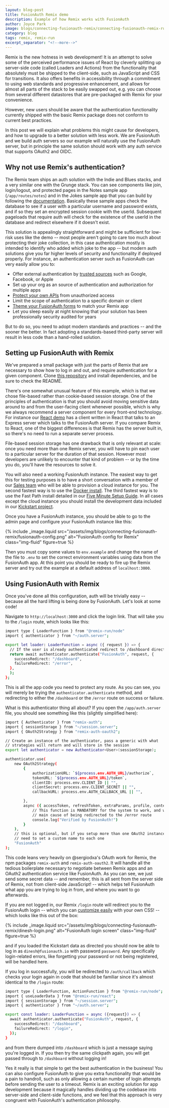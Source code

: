 ```yaml
---
layout: blog-post
title: FusionAuth Remix demo
description: Example of how Remix works with FusionAuth
author: Joyce Park
image: blogs/connecting-fusionauth-remix/connecting-fusionauth-remix-runapp.png
category: blog
tags: remix, remix-run
excerpt_separator: "<!--more-->"
---
```


Remix is the new hotness in web development! It is an attempt to solve some of the perceived performance issues of React by cleverly splitting up server-side code (called Loaders and Actions) from the functionality that absolutely must be shipped to the client-side, such as JavaScript and CSS for transitions. It also offers benefits in accessibility through a commitment to using web standards and progressive enhancement, and allows for almost all parts of the stack to be easily swapped out, e.g. you can choose from several different datastores that are pre-packaged with Remix for your convenience.

However, new users should be aware that the authentication functionality currently shipped with the basic Remix package does not conform to current best practices.

<!--more-->

In this post we will explain what problems this might cause for developers, and how to upgrade to a better solution with less work. We are FusionAuth and we build auth servers so our example will naturally use the FusionAuth server, but in principle the same solution should work with any auth service that supports OAuth2 and OIDC.

## Why not use Remix's authentication?

The Remix team ships an auth solution with the Indie and Blues stacks, and a very similar one with the Grunge stack. You can see components like join, login/logout, and protected pages in the Notes sample app (`/app/routes/notes`) and in the Jokes sample app that you can build by following the [documentation](https://remix.run/docs/en/v1/tutorials/jokes). Basically these sample apps check the database to see if a user with a particular username and password exists, and if so they set an encrypted session cookie with the userId. Subsequent pageloads that require auth will check for the existence of the userId in the database and redirect elsewhere if it doesn't exist.

This solution is appealingly straightforward and might be sufficient for low-risk uses like the demo -- most people aren't going to care too much about protecting their joke collection, in this case authentication mostly is intended to identify who added which joke to the app -- but modern auth solutions give you far higher levels of security and functionality if deployed properly. For instance, an authentication server such as FusionAuth can very easily allow you to:

* Offer external authentication by [trusted sources](/docs/v1/tech/identity-providers/) such as Google, Facebook, or Apple
* Set up your org as an source of authentication and authorization for multiple apps
* [Protect your own APIs](/docs/v1/tech/guides/api-authorization) from unauthorized access
* Limit the scope of authentication to a specific domain or client
* [Theme your FusionAuth forms](/docs/v1/tech/themes/) to match your Remix app 
* Let you sleep easily at night knowing that your solution has been professionally security audited for years

But to do so, you need to adopt modern standards and practices -- and the sooner the better. In fact adopting a standards-based third-party server will result in less code than a hand-rolled solution.

## Setting up FusionAuth with Remix

We've prepared a small package with just the parts of Remix that are necessary to show how to log in and out, and require authentication for a given component. Clone [this repository](https://github.com/FusionAuth/fusionauth-example-remix) and install dependencies, and be sure to check the README.

There's one somewhat unusual feature of this example, which is that we chose file-based rather than cookie-based session storage. One of the principles of authentication is that you should avoid moving sensitive data around to and from the user-facing client whenever possible, which is why we always recommend a server component for every front-end technology. For instance our [React demo](https://github.com/FusionAuth/fusionauth-example-react-2.0) has a client written in React that talks to an Express server which talks to the FusionAuth server. If you compare Remix to React, one of the biggest differences is that Remix has the server built in, so there's no need to run a separate server process.

File-based session storage has one drawback that is only relevant at scale: once you need more than one Remix server, you will have to pin each user to a particular server for the duration of that session. However most developers are unlikely to encounter that kind of problem -- or by the time you do, you'll have the resources to solve it.

You will also need a working FusionAuth instance. The easiest way to get this for testing purposes is to have a short conversation with a member of our [Sales team](/contact) who will be able to provision a cloud instance for you. The second fastest way is to use the [Docker install](/docs/v1/tech/installation-guide/docker). The third fastest way is to use the Fast Path install detailed in our [Five Minute Setup Guide](/docs/v1/tech/5-minute-setup-guide). In all cases except the cloud instance you should install the development data included in our [Kickstart project](https://github.com/FusionAuth/fusionauth-example-kickstart/tree/master/fusionauth).

Once you have a FusionAuth instance, you should be able to go to the admin page and configure your FusionAuth instance like this:

{% include _image.liquid src="/assets/img/blogs/connecting-fusionauth-remix/fusionauth-config.png" alt="FusionAuth config for Remix" class="img-fluid" figure=true %}

Then you must copy some values to `env.example` and change the name of the file to `.env` to set the correct environment variables using data from the FusionAuth app. At this point you should be ready to fire up the Remix server and try out the example at a default address of `localhost:3000`.

## Using FusionAuth with Remix

Once you've done all this configuration, auth will be trivially easy -- because all the hard lifting is being done by FusionAuth. Let's look at some code!

Navigate to `http://localhost:3000` and click the login link. That will take you to the `/login` route, which looks like this:

```bash
import type { LoaderFunction } from "@remix-run/node"
import { authenticator } from "~/auth.server";

export let loader: LoaderFunction = async ({ request }) => {
  // If the user is already authenticated redirect to /dashboard directly
  return await authenticator.authenticate("FusionAuth", request, {
    successRedirect: "/dashboard",
    failureRedirect: "/error",
  },
  );
};
```

This is all the app code you need to protect any route. As you can see, you will merely be trying the `authenticator.authenticate` method, and redirecting to either the `/dashboard` or the `/error` route on success or failure.

What is this authenticator thing all about? If you open the `/app/auth.server` file, you should see something like this (slightly simplified here):

```bash
import { Authenticator } from "remix-auth";
import { sessionStorage } from "~/session.server";
import { OAuth2Strategy } from "remix-auth-oauth2";

// Create an instance of the authenticator, pass a generic with what
// strategies will return and will store in the session
export let authenticator = new Authenticator<User>(sessionStorage);

authenticator.use(
    new OAuth2Strategy(
        {
            authorizationURL: `${process.env.AUTH_URL}/authorize`,
            tokenURL: `${process.env.AUTH_URL}/token`,
            clientID: process.env.CLIENT_ID || "",
            clientSecret: process.env.CLIENT_SECRET || "",
            callbackURL: process.env.AUTH_CALLBACK_URL || "",

        },
        async ({ accessToken, refreshToken, extraParams, profile, context }) => {
            // This function is MANDATORY for the system to work, and would be the
            // main cause of being redirected to the /error route
            console.log("Verified by FusionAuth!")
        }
    ),
    // this is optional, but if you setup more than one OAuth2 instance you will
    // need to set a custom name to each one
    "FusionAuth"
);
```

This code leans very heavily on @sergiodxa's OAuth work for Remix, the npm packages `remix-auth` and `remix-auth-oauth2`. It will handle all the tedious boilerplate necessary to negotiate between Remix apps and an OAuth2 authentication service like FusionAuth. As you can see, we just send some secret data -- and remember, this is all sent from the server side of Remix, not from client-side JavaScript! -- which helps tell FusionAuth what app you are trying to log in from, and where you want to go afterwards.

If you are not logged in, our Remix `/login` route will redirect you to the FusionAuth login -- which you can [customize easily](/docs/v1/tech/themes/) with your own CSS! -- which looks like this out of the box:

{% include _image.liquid src="/assets/img/blogs/connecting-fusionauth-remix/dinesh-login.png" alt="FusionAuth login screen" class="img-fluid" figure=true %}

and if you loaded the Kickstart data as directed you should now be able to log in as `dinesh@fusionauth.io` with password `password`. Any specifically login-related errors, like forgetting your password or not being registered, will be handled here.

If you log in successfully, you will be redirected to `/auth/callback` which checks your login again in code that should be familiar since it's almost identical to the `/login` route:

```bash
import type { LoaderFunction, ActionFunction } from "@remix-run/node";
import { useLoaderData } from "@remix-run/react";
import { sessionStorage } from "~/session.server";
import { authenticator } from "~/auth.server";

export const loader: LoaderFunction = async ({request}) => {
  await authenticator.authenticate("FusionAuth", request, {
    successRedirect: "/dashboard",
    failureRedirect: "/login",
  });
}
```

and from there dumped into `/dashboard` which is just a message saying you're logged in. If you then try the same clickpath again, you will get passed through to `/dashboard` without logging in!

Yes it really is that simple to get the best authentication in the business! You can also configure FusionAuth to give you extra functionality that would be a pain to handroll, such as only allowing a certain number of login attempts before sending the user to a timeout. Remix is an exciting solution for app development because it magically handles dividing up the codebase into server-side and client-side functions, and we feel that this approach is very congruent with FusionAuth's authentication philosophy.
